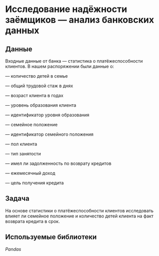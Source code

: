 # Исследование надёжности заёмщиков — анализ банковских данных


## Данные

Входные данные от банка — статистика о платёжеспособности клиентов. В нашем распоряжении были данные о:

— количество детей в семье

— общий трудовой стаж в днях

— возраст клиента в годах

— уровень образования клиента

— идентификатор уровня образования

— семейное положение

— идентификатор семейного положения

— пол клиента

— тип занятости

— имел ли задолженность по возврату кредитов

— ежемесячный доход

— цель получения кредита

## Задача

На основе статистики о платёжеспособности клиентов исследовать влияет ли семейное положение и количество детей клиента на факт возврата кредита в срок.

## Используемые библиотеки
*Pandas*
